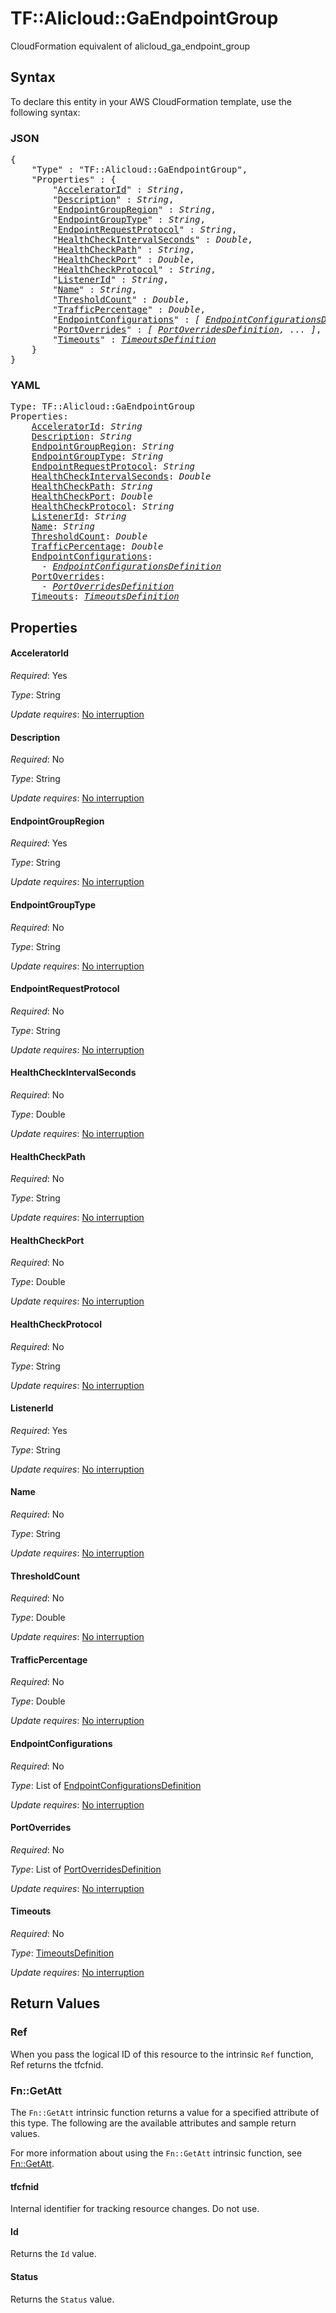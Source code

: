 # TF::Alicloud::GaEndpointGroup

CloudFormation equivalent of alicloud_ga_endpoint_group

## Syntax

To declare this entity in your AWS CloudFormation template, use the following syntax:

### JSON

<pre>
{
    "Type" : "TF::Alicloud::GaEndpointGroup",
    "Properties" : {
        "<a href="#acceleratorid" title="AcceleratorId">AcceleratorId</a>" : <i>String</i>,
        "<a href="#description" title="Description">Description</a>" : <i>String</i>,
        "<a href="#endpointgroupregion" title="EndpointGroupRegion">EndpointGroupRegion</a>" : <i>String</i>,
        "<a href="#endpointgrouptype" title="EndpointGroupType">EndpointGroupType</a>" : <i>String</i>,
        "<a href="#endpointrequestprotocol" title="EndpointRequestProtocol">EndpointRequestProtocol</a>" : <i>String</i>,
        "<a href="#healthcheckintervalseconds" title="HealthCheckIntervalSeconds">HealthCheckIntervalSeconds</a>" : <i>Double</i>,
        "<a href="#healthcheckpath" title="HealthCheckPath">HealthCheckPath</a>" : <i>String</i>,
        "<a href="#healthcheckport" title="HealthCheckPort">HealthCheckPort</a>" : <i>Double</i>,
        "<a href="#healthcheckprotocol" title="HealthCheckProtocol">HealthCheckProtocol</a>" : <i>String</i>,
        "<a href="#listenerid" title="ListenerId">ListenerId</a>" : <i>String</i>,
        "<a href="#name" title="Name">Name</a>" : <i>String</i>,
        "<a href="#thresholdcount" title="ThresholdCount">ThresholdCount</a>" : <i>Double</i>,
        "<a href="#trafficpercentage" title="TrafficPercentage">TrafficPercentage</a>" : <i>Double</i>,
        "<a href="#endpointconfigurations" title="EndpointConfigurations">EndpointConfigurations</a>" : <i>[ <a href="endpointconfigurationsdefinition.md">EndpointConfigurationsDefinition</a>, ... ]</i>,
        "<a href="#portoverrides" title="PortOverrides">PortOverrides</a>" : <i>[ <a href="portoverridesdefinition.md">PortOverridesDefinition</a>, ... ]</i>,
        "<a href="#timeouts" title="Timeouts">Timeouts</a>" : <i><a href="timeoutsdefinition.md">TimeoutsDefinition</a></i>
    }
}
</pre>

### YAML

<pre>
Type: TF::Alicloud::GaEndpointGroup
Properties:
    <a href="#acceleratorid" title="AcceleratorId">AcceleratorId</a>: <i>String</i>
    <a href="#description" title="Description">Description</a>: <i>String</i>
    <a href="#endpointgroupregion" title="EndpointGroupRegion">EndpointGroupRegion</a>: <i>String</i>
    <a href="#endpointgrouptype" title="EndpointGroupType">EndpointGroupType</a>: <i>String</i>
    <a href="#endpointrequestprotocol" title="EndpointRequestProtocol">EndpointRequestProtocol</a>: <i>String</i>
    <a href="#healthcheckintervalseconds" title="HealthCheckIntervalSeconds">HealthCheckIntervalSeconds</a>: <i>Double</i>
    <a href="#healthcheckpath" title="HealthCheckPath">HealthCheckPath</a>: <i>String</i>
    <a href="#healthcheckport" title="HealthCheckPort">HealthCheckPort</a>: <i>Double</i>
    <a href="#healthcheckprotocol" title="HealthCheckProtocol">HealthCheckProtocol</a>: <i>String</i>
    <a href="#listenerid" title="ListenerId">ListenerId</a>: <i>String</i>
    <a href="#name" title="Name">Name</a>: <i>String</i>
    <a href="#thresholdcount" title="ThresholdCount">ThresholdCount</a>: <i>Double</i>
    <a href="#trafficpercentage" title="TrafficPercentage">TrafficPercentage</a>: <i>Double</i>
    <a href="#endpointconfigurations" title="EndpointConfigurations">EndpointConfigurations</a>: <i>
      - <a href="endpointconfigurationsdefinition.md">EndpointConfigurationsDefinition</a></i>
    <a href="#portoverrides" title="PortOverrides">PortOverrides</a>: <i>
      - <a href="portoverridesdefinition.md">PortOverridesDefinition</a></i>
    <a href="#timeouts" title="Timeouts">Timeouts</a>: <i><a href="timeoutsdefinition.md">TimeoutsDefinition</a></i>
</pre>

## Properties

#### AcceleratorId

_Required_: Yes

_Type_: String

_Update requires_: [No interruption](https://docs.aws.amazon.com/AWSCloudFormation/latest/UserGuide/using-cfn-updating-stacks-update-behaviors.html#update-no-interrupt)

#### Description

_Required_: No

_Type_: String

_Update requires_: [No interruption](https://docs.aws.amazon.com/AWSCloudFormation/latest/UserGuide/using-cfn-updating-stacks-update-behaviors.html#update-no-interrupt)

#### EndpointGroupRegion

_Required_: Yes

_Type_: String

_Update requires_: [No interruption](https://docs.aws.amazon.com/AWSCloudFormation/latest/UserGuide/using-cfn-updating-stacks-update-behaviors.html#update-no-interrupt)

#### EndpointGroupType

_Required_: No

_Type_: String

_Update requires_: [No interruption](https://docs.aws.amazon.com/AWSCloudFormation/latest/UserGuide/using-cfn-updating-stacks-update-behaviors.html#update-no-interrupt)

#### EndpointRequestProtocol

_Required_: No

_Type_: String

_Update requires_: [No interruption](https://docs.aws.amazon.com/AWSCloudFormation/latest/UserGuide/using-cfn-updating-stacks-update-behaviors.html#update-no-interrupt)

#### HealthCheckIntervalSeconds

_Required_: No

_Type_: Double

_Update requires_: [No interruption](https://docs.aws.amazon.com/AWSCloudFormation/latest/UserGuide/using-cfn-updating-stacks-update-behaviors.html#update-no-interrupt)

#### HealthCheckPath

_Required_: No

_Type_: String

_Update requires_: [No interruption](https://docs.aws.amazon.com/AWSCloudFormation/latest/UserGuide/using-cfn-updating-stacks-update-behaviors.html#update-no-interrupt)

#### HealthCheckPort

_Required_: No

_Type_: Double

_Update requires_: [No interruption](https://docs.aws.amazon.com/AWSCloudFormation/latest/UserGuide/using-cfn-updating-stacks-update-behaviors.html#update-no-interrupt)

#### HealthCheckProtocol

_Required_: No

_Type_: String

_Update requires_: [No interruption](https://docs.aws.amazon.com/AWSCloudFormation/latest/UserGuide/using-cfn-updating-stacks-update-behaviors.html#update-no-interrupt)

#### ListenerId

_Required_: Yes

_Type_: String

_Update requires_: [No interruption](https://docs.aws.amazon.com/AWSCloudFormation/latest/UserGuide/using-cfn-updating-stacks-update-behaviors.html#update-no-interrupt)

#### Name

_Required_: No

_Type_: String

_Update requires_: [No interruption](https://docs.aws.amazon.com/AWSCloudFormation/latest/UserGuide/using-cfn-updating-stacks-update-behaviors.html#update-no-interrupt)

#### ThresholdCount

_Required_: No

_Type_: Double

_Update requires_: [No interruption](https://docs.aws.amazon.com/AWSCloudFormation/latest/UserGuide/using-cfn-updating-stacks-update-behaviors.html#update-no-interrupt)

#### TrafficPercentage

_Required_: No

_Type_: Double

_Update requires_: [No interruption](https://docs.aws.amazon.com/AWSCloudFormation/latest/UserGuide/using-cfn-updating-stacks-update-behaviors.html#update-no-interrupt)

#### EndpointConfigurations

_Required_: No

_Type_: List of <a href="endpointconfigurationsdefinition.md">EndpointConfigurationsDefinition</a>

_Update requires_: [No interruption](https://docs.aws.amazon.com/AWSCloudFormation/latest/UserGuide/using-cfn-updating-stacks-update-behaviors.html#update-no-interrupt)

#### PortOverrides

_Required_: No

_Type_: List of <a href="portoverridesdefinition.md">PortOverridesDefinition</a>

_Update requires_: [No interruption](https://docs.aws.amazon.com/AWSCloudFormation/latest/UserGuide/using-cfn-updating-stacks-update-behaviors.html#update-no-interrupt)

#### Timeouts

_Required_: No

_Type_: <a href="timeoutsdefinition.md">TimeoutsDefinition</a>

_Update requires_: [No interruption](https://docs.aws.amazon.com/AWSCloudFormation/latest/UserGuide/using-cfn-updating-stacks-update-behaviors.html#update-no-interrupt)

## Return Values

### Ref

When you pass the logical ID of this resource to the intrinsic `Ref` function, Ref returns the tfcfnid.

### Fn::GetAtt

The `Fn::GetAtt` intrinsic function returns a value for a specified attribute of this type. The following are the available attributes and sample return values.

For more information about using the `Fn::GetAtt` intrinsic function, see [Fn::GetAtt](https://docs.aws.amazon.com/AWSCloudFormation/latest/UserGuide/intrinsic-function-reference-getatt.html).

#### tfcfnid

Internal identifier for tracking resource changes. Do not use.

#### Id

Returns the <code>Id</code> value.

#### Status

Returns the <code>Status</code> value.

